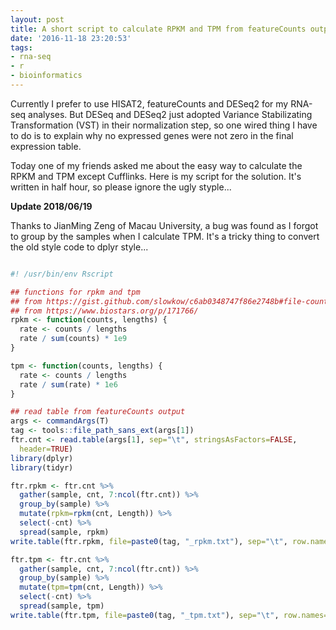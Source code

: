 ```yaml
---
layout: post
title: A short script to calculate RPKM and TPM from featureCounts output
date: '2016-11-18 23:20:53'
tags:
- rna-seq
- r
- bioinformatics
---
```


Currently I prefer to use HISAT2, featureCounts and DESeq2 for my RNA-seq analyses. But DESeq and DESeq2 just adopted Variance Stabilizating Transformation (VST) in their normalization step, so one wired thing I  have to do is to explain why no expressed genes were not zero in the final expression table.

Today one of my friends asked me about the easy way to calculate the RPKM and TPM except Cufflinks. Here is my script for the solution. It's written in half hour, so please ignore the ugly styple...

__Update 2018/06/19__

Thanks to JianMing Zeng of Macau University, a bug was found as I forgot to group by the samples when I calculate TPM. It's a tricky thing to convert the old style code to dplyr style...

```r

#! /usr/bin/env Rscript

## functions for rpkm and tpm
## from https://gist.github.com/slowkow/c6ab0348747f86e2748b#file-counts_to_tpm-r-L44
## from https://www.biostars.org/p/171766/
rpkm <- function(counts, lengths) {
  rate <- counts / lengths
  rate / sum(counts) * 1e9
}

tpm <- function(counts, lengths) {
  rate <- counts / lengths
  rate / sum(rate) * 1e6
}

## read table from featureCounts output
args <- commandArgs(T)
tag <- tools::file_path_sans_ext(args[1])
ftr.cnt <- read.table(args[1], sep="\t", stringsAsFactors=FALSE,
  header=TRUE)
library(dplyr)
library(tidyr)

ftr.rpkm <- ftr.cnt %>%
  gather(sample, cnt, 7:ncol(ftr.cnt)) %>%
  group_by(sample) %>%
  mutate(rpkm=rpkm(cnt, Length)) %>%
  select(-cnt) %>%
  spread(sample, rpkm)
write.table(ftr.rpkm, file=paste0(tag, "_rpkm.txt"), sep="\t", row.names=FALSE, quote=FALSE)

ftr.tpm <- ftr.cnt %>%
  gather(sample, cnt, 7:ncol(ftr.cnt)) %>%
  group_by(sample) %>%
  mutate(tpm=tpm(cnt, Length)) %>%
  select(-cnt) %>%
  spread(sample, tpm)
write.table(ftr.tpm, file=paste0(tag, "_tpm.txt"), sep="\t", row.names=FALSE, quote=FALSE)

```
